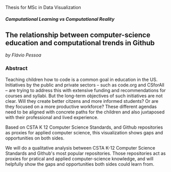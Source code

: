 Thesis for MSc in Data Visualization  

##### Computational Learning vs Computational Reality  
## The relationship between computer-science education and computational trends in Github

*by Flávio Pessoa*

### Abstract

Teaching children how to code is a common goal in education in the US. Initiatives by the public and private sectors – such as code.org and CSforAll – are trying to address this with extensive funding and recommendations for courses and syllabi. But the long-term objectives of such initiatives are not clear. Will they create better citzens and more informed students? Or are they focused on a more productive workforce? These different agendas need to be aligned with concrete paths for the children and also juxtaposed with their professional and lived experience.  

Based on CSTA K 12 Computer Science Standards, and Github repositories as proxies for applied computer science, this visualization shows gaps and opportunities on both sides.  

We will do a qualitative analysis between CSTA K-12 Computer Science Standards and Github's most popular repositories. Those repositories act as proxies for pratical and applied computer-science knowledge, and will helpfully show the gaps and opportunities both sides could learn from.